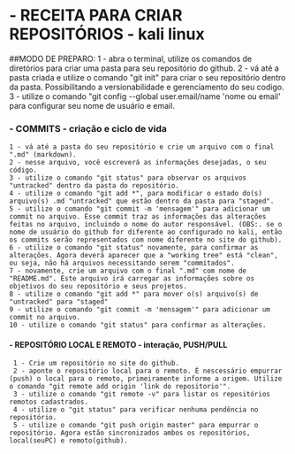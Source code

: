 # - RECEITA PARA CRIAR REPOSITÓRIOS - kali linux
##MODO DE PREPARO:
  1 - abra o terminal, utilize os comandos de diretórios para criar uma pasta para seu repositório do github.
  2 - vá até a pasta criada e utilize o comando "git init" para criar o seu  repositório dentro da pasta. Possibilitando a versionabilidade e gerenciamento do seu codigo.
  3 - utilize o comando "git config --global user.email/name 'nome ou email' para configurar seu nome de usuário e email.

### - COMMITS - criação e ciclo de vida
    1 - vá até a pasta do seu repositório e crie um arquivo com o final ".md" (markdown).
    2 - nesse arquivo, você escreverá as informações desejadas, o seu código.
    3 - utilize o comando "git status" para observar os arquivos "untracked" dentro da pasta do repositório.
    4 - utilize o comando "git add *", para modificar o estado do(s) arquivo(s) .md "untracked" que estão dentro da pasta para "staged".
    5 - utilize o comando "git commit -m 'mensagem'" para adicionar um commit no arquivo. Esse commit traz as informações das alterações feitas no arquivo, incluindo o nome do autor responsável. (OBS:. se o nome de usuário do github for diferente ao configurado no kali, então os commits serão representados com nome diferente no site do github).
    6 - utilize o comando "git status" novamente, para confirmar as alterações. Agora deverá aparecer que a "working tree" está "clean", ou seja, não há arquivos necessitando serem "commitados".
    7 - novamente, crie um arquivo com o final ".md" com nome de "README.md". Este arquivo irá carregar as informações sobre os objetivos do seu repositório e seus projetos.
    8 - utilize o comando "git add *" para mover o(s) arquivo(s) de "untracked" para "staged"
    9 - utilize o comando "git commit -m 'mensagem'" para adicionar um commit no arquivo.
    10 - utilize o comando "git status" para confirmar as alterações.

#### - REPOSITÓRIO LOCAL E REMOTO - interação, PUSH/PULL
     1 - Crie um repositório no site do github.
     2 - aponte o repositório local para o remoto. È nescessário empurrar (push) o local para o remoto, primeiramente informe a origem. Utilize o comando "git remote add origin 'link do repositorio'".
     3 - utilize o comando "git remote -v" para listar os repositórios remotos cadastrados.
     4 - utilize o "git status" para verificar nenhuma pendência no repositório.
     5 - utilize o comando "git push origin master" para empurrar o repositório. Agora estão sincronizados ambos os repositórios, local(seuPC) e remoto(github).
